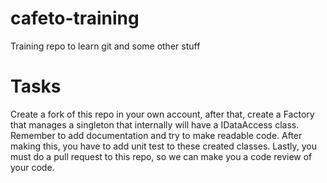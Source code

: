 # cafeto-training
Training repo to learn git and some other stuff

# Tasks

Create a fork of this repo in your own account, after that, create a Factory that manages a
singleton that internally will have a IDataAccess class. Remember to add documentation and try to
make readable code. After making this, you have to add unit test to these created classes.
Lastly, you must do a pull request to this repo, so we can make you a code review of your code.
